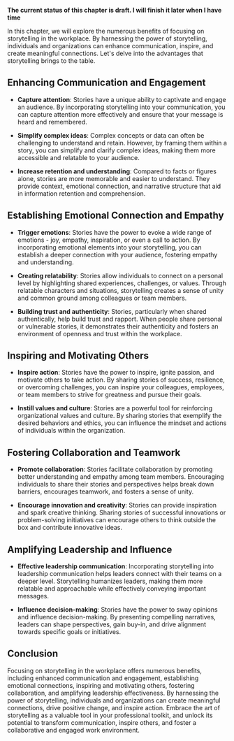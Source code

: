 **The current status of this chapter is draft. I will finish it later when I have time**

In this chapter, we will explore the numerous benefits of focusing on storytelling in the workplace. By harnessing the power of storytelling, individuals and organizations can enhance communication, inspire, and create meaningful connections. Let's delve into the advantages that storytelling brings to the table.

Enhancing Communication and Engagement
--------------------------------------

* **Capture attention**: Stories have a unique ability to captivate and engage an audience. By incorporating storytelling into your communication, you can capture attention more effectively and ensure that your message is heard and remembered.

* **Simplify complex ideas**: Complex concepts or data can often be challenging to understand and retain. However, by framing them within a story, you can simplify and clarify complex ideas, making them more accessible and relatable to your audience.

* **Increase retention and understanding**: Compared to facts or figures alone, stories are more memorable and easier to understand. They provide context, emotional connection, and narrative structure that aid in information retention and comprehension.

Establishing Emotional Connection and Empathy
---------------------------------------------

* **Trigger emotions**: Stories have the power to evoke a wide range of emotions - joy, empathy, inspiration, or even a call to action. By incorporating emotional elements into your storytelling, you can establish a deeper connection with your audience, fostering empathy and understanding.

* **Creating relatability**: Stories allow individuals to connect on a personal level by highlighting shared experiences, challenges, or values. Through relatable characters and situations, storytelling creates a sense of unity and common ground among colleagues or team members.

* **Building trust and authenticity**: Stories, particularly when shared authentically, help build trust and rapport. When people share personal or vulnerable stories, it demonstrates their authenticity and fosters an environment of openness and trust within the workplace.

Inspiring and Motivating Others
-------------------------------

* **Inspire action**: Stories have the power to inspire, ignite passion, and motivate others to take action. By sharing stories of success, resilience, or overcoming challenges, you can inspire your colleagues, employees, or team members to strive for greatness and pursue their goals.

* **Instill values and culture**: Stories are a powerful tool for reinforcing organizational values and culture. By sharing stories that exemplify the desired behaviors and ethics, you can influence the mindset and actions of individuals within the organization.

Fostering Collaboration and Teamwork
------------------------------------

* **Promote collaboration**: Stories facilitate collaboration by promoting better understanding and empathy among team members. Encouraging individuals to share their stories and perspectives helps break down barriers, encourages teamwork, and fosters a sense of unity.

* **Encourage innovation and creativity**: Stories can provide inspiration and spark creative thinking. Sharing stories of successful innovations or problem-solving initiatives can encourage others to think outside the box and contribute innovative ideas.

Amplifying Leadership and Influence
-----------------------------------

* **Effective leadership communication**: Incorporating storytelling into leadership communication helps leaders connect with their teams on a deeper level. Storytelling humanizes leaders, making them more relatable and approachable while effectively conveying important messages.

* **Influence decision-making**: Stories have the power to sway opinions and influence decision-making. By presenting compelling narratives, leaders can shape perspectives, gain buy-in, and drive alignment towards specific goals or initiatives.

Conclusion
----------

Focusing on storytelling in the workplace offers numerous benefits, including enhanced communication and engagement, establishing emotional connections, inspiring and motivating others, fostering collaboration, and amplifying leadership effectiveness. By harnessing the power of storytelling, individuals and organizations can create meaningful connections, drive positive change, and inspire action. Embrace the art of storytelling as a valuable tool in your professional toolkit, and unlock its potential to transform communication, inspire others, and foster a collaborative and engaged work environment.
